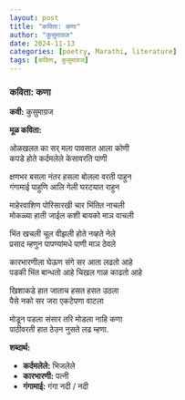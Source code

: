 ```yaml
---
layout: post
title: "कविता: कणा"
author: "कुसुमाग्रज"
date: 2024-11-13
categories: [poetry, Marathi, literature]
tags: [कविता, कुसुमाग्रज]
---
```


### कविता: कणा

**कवी:** कुसुमाग्रज

**मूळ कविता:**

ओळखलत का सर् मला पावसात आला कोणी  
कपडे होते कर्दमलेले केसावरति पाणी  

क्षणभर बसला नंतर हसला बोलला वरती पाहुन  
गंगामाई पाहुणि आलि गेली घरटयात राहुन  

माहेरवाशिण पोरिसारखी चार भिंतित नाचली  
मोकळ्या हाती जाईल कशी बायको माञ वाचली  

भिंत खचली चूल वीझली होते नव्हते नेले  
प्रसाद म्हणुन पापण्यांमधे पाणी माञ ठेवले  

कारभारणीला घेऊण संगे सर आता लढतो आहे  
पडकी भिंत बान्धतो आहे चिखल गाळ काढतो आहे  

खिशाकडे हात जाताच हसत हसत उठला  
पैसे नको सर जरा एकटेपणा वाटला  

मोडून पडला संसार तरि मोडला नाहि कणा  
पाठीवरती हात ठेउन नुसते लढ म्हणा.

**शब्दार्थ:**  
- **कर्दमलेले:** भिजलेले  
- **कारभारणी:** पत्नी  
- **गंगामाई:** गंगा नदी / नदी  



